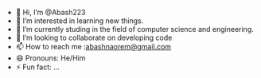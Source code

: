 - 👋 Hi, I’m @Abash223
- 👀 I’m interested in learning new things.
- 🌱 I’m currently studing in the field of computer science and engineering.
- 💞️ I’m looking to collaborate on developing code 
- 📫 How to reach me :abashnaorem@gmail.com
- 😄 Pronouns: He/Him
- ⚡ Fun fact: ...

<!---
Abash223/Abash223 is a ✨ special ✨ repository because its `README.md` (this file) appears on your GitHub profile.
You can click the Preview link to take a look at your changes.
--->
